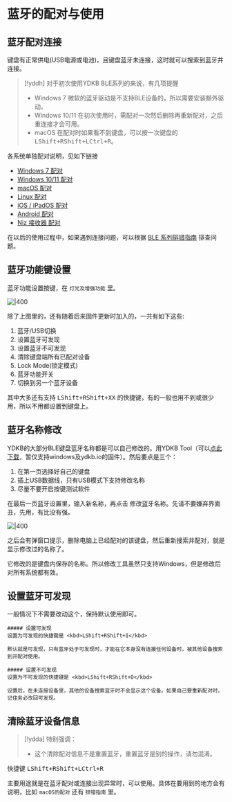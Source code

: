 
# 蓝牙的配对与使用


## 蓝牙配对连接

键盘有正常供电(USB电源或电池)，且键盘蓝牙未连接，这时就可以搜索到蓝牙并连接。

> [!yddh] 对于初次使用YDKB BLE系列的来说，有几项提醒
> - Windows 7 微软的蓝牙驱动是不支持BLE设备的，所以需要安装额外驱动。
> - Windows 10/11 在初次使用时，需配对一次然后删除再重新配对，之后重连接才会可用。
> - macOS 在配对时如果看不到键盘，可以按一次键盘的 <kbd>LShift+RShift+LCtrl+R</kbd>。

各系统单独配对说明，见如下链接
- [Windows 7 配对](ble-series/pairing-win7.md)
- [Windows 10/11 配对](ble-series/pairing-windows.md)
- [macOS 配对](ble-series/pairing-macos.md)
- [Linux 配对](ble-series/pairing-linux.md)
- [iOS / iPadOS 配对](ble-series/pairing-ios.md)
- [Android 配对](ble-series/pairing-android.md)
- [Niz 接收器 配对](ble-series/pairing-niz-dongle.md)

在以后的使用过程中，如果遇到连接问题，可以根据 [BLE 系列排错指南](ble-series/troubleshooting.md) 排查问题。

## 蓝牙功能键设置
蓝牙功能设置按键，在 `灯光及增强功能` 里。

![|400](assets/use-ble-01.png)

除了上图里的，还有随着后来固件更新时加入的，一共有如下这些: 
  1. 蓝牙/USB切换
  2. 设置蓝牙可发现
  3. 设置蓝牙不可发现
  4. 清除键盘端所有已配对设备
  5. Lock Mode(锁定模式) 
  6. 蓝牙功能开关
  7. 切换到另一个蓝牙设备

其中大多还有支持 <kbd>LShift+RShift+XX</kbd> 的快捷键，有的一般也用不到或很少用，所以不用都设置到键盘上。

## 蓝牙名称修改

YDKB的大部分BLE键盘蓝牙名称都是可以自己修改的。用YDKB Tool（可以[点此下载](https://ydkb.io/YDKBs-reflash.zip)，暂仅支持windows及ydkb.io的固件）。然后要点是三个：
  1. 在第一页选择好自己的键盘
  2. 插上USB数据线，只有USB模式下支持修改名称
  3. 尽量不要开启按键测试软件

在最后一页蓝牙设置里，输入新名称，再点击 <kbd>修改蓝牙名称</kbd>。先请不要嫌弃界面丑，先用，有比没有强。  

![|400](assets/use-ble-02.png)

之后会有弹窗口提示，删除电脑上已经配对的该键盘，然后重新搜索并配对，就是显示修改过的名称了。

它修改的是键盘内保存的名称。所以修改工具虽然只支持Windows，但是修改后对所有系统都有效。


## 设置蓝牙可发现

一般情况下不需要改动这个，保持默认使用即可。

```ad-yddcol0
##### 设置可发现
设置为可发现的快捷键是 <kbd>LShift+RShift+I</kbd> 

默认就是可发现，只有蓝牙处于可发现时，才能在它本身没有连接任何设备时，被其他设备搜索到并配对使用。
```

```ad-yddcol1
##### 设置不可发现
设置为不可发现的快捷键是 <kbd>LShift+RShift+O</kbd> 

设置后，在未连接设备里，其他的设备搜索蓝牙时不会显示这个设备。如果自己要重新配对时，记住务必改回可发现。
```


## 清除蓝牙设备信息

> [!ydda] 特别强调：
> - 这个清除配对信息不是重置蓝牙，重置蓝牙是别的操作，请勿混淆。

快捷键  <kbd>LShift+RShift+LCtrl+R</kbd> 

主要用途就是在蓝牙配对或连接出现异常时，可以使用。具体在要用到的地方会有说明，比如 `macOS的配对` 还有 `排错指南` 里。

